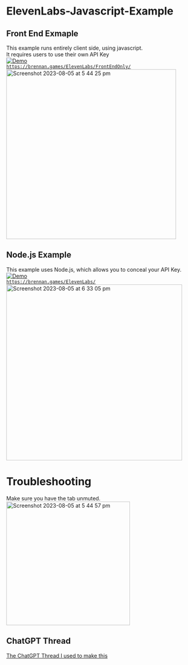 # ElevenLabs-Javascript-Example

## Front End Exmaple
This example runs entirely client side, using javascript.<br />
It requires users to use their own API Key<br />
[![Demo](https://img.shields.io/badge/-Demo-blue?style=for-the-badge)](https://brennan.games/ElevenLabs/FrontEndOnly/) <br />
[``https://brennan.games/ElevenLabs/FrontEndOnly/``](https://brennan.games/ElevenLabs/FrontEndOnly/) <br />
<img width="449" alt="Screenshot 2023-08-05 at 5 44 25 pm" src="https://github.com/bh679/ElevenLabs-Javascript-Example/assets/2542558/7a6dc385-6151-4a87-b4c3-e333b9e7f641">

## Node.js Example
This example uses Node.js, which allows you to conceal your API Key. <br />
[![Demo](https://img.shields.io/badge/-Demo-blue?style=for-the-badge)](https://brennan.games/ElevenLabs/)  <br />
[``https://brennan.games/ElevenLabs/``](https://brennan.games/ElevenLabs/) <br />
<img width="465" alt="Screenshot 2023-08-05 at 6 33 05 pm" src="https://github.com/bh679/ElevenLabs-Javascript-Example/assets/2542558/d3e3656f-abb5-4181-8bc7-994f5b4af5a5">


# Troubleshooting
Make sure you have the tab unmuted. <br />
<img width="327" alt="Screenshot 2023-08-05 at 5 44 57 pm" src="https://github.com/bh679/ElevenLabs-Javascript-Example/assets/2542558/7f72f52e-0baf-4976-a53d-0818cadf7af3">

## ChatGPT Thread
[The ChatGPT Thread I used to make this](https://chat.openai.com/share/7a918b06-5eb2-47f6-88f8-854abd629d3f)
